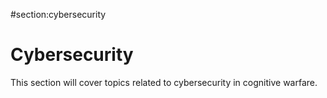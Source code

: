 #section:cybersecurity

# Cybersecurity

This section will cover topics related to cybersecurity in cognitive warfare.
